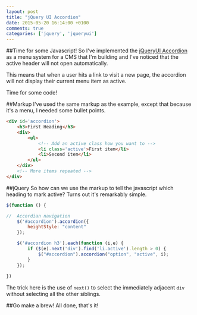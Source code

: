 ```yaml
---
layout: post
title: "jQuery UI Accordion"
date: 2015-05-20 16:14:00 +0100
comments: true
categories: ['jquery', 'jqueryui']
---
```

##Time for some Javascript!
So I've implemented the [jQueryUI Accordion](https://jqueryui.com/accordion/) as a menu system for a CMS that I'm building and I've noticed that the active header will not open automatically.

This means that when a user hits a link to visit a new page, the accordion will not display their current menu item as active.

Time for some code!

##Markup
I've used the same markup as the example, except that because it's a menu, I needed some bullet points.

```html
<div id='accordion'>
	<h3>First Heading</h3>
	<div>
		<ul>
			<!-- Add an active class how you want to -->
			<li class='active'>First item</li>
			<li>Second item</li>
		</ul>
	</div>
	<!-- More items repeated -->
</div>
```

##jQuery
So how can we use the markup to tell the javascript which heading to mark active? Turns out it's remarkably simple.

```javascript
$(function () {

//  Accordian navigation
    $('#accordion').accordion({
        heightStyle: "content"
    });

    $('#accordion h3').each(function (i,e) {
        if ($(e).next('div').find('li.active').length > 0) {
            $("#accordion").accordion("option", "active", i);
        }
    });
    
})
```

The trick here is the use of `next()` to select the immediately adjacent `div` without selecting all the other siblings.

##Go make a brew!
All done, that's it!